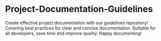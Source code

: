 # Project-Documentation-Guidelines
Create effective project documentation with our guidelines repository! Covering best practices for clear and concise documentation. Suitable for all developers, save time and improve quality. Happy documenting!
